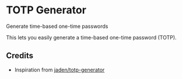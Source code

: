 # TOTP Generator

Generate time-based one-time passwords

This lets you easily generate a time-based one-time password (TOTP).

## Credits

- Inspiration from [jaden/totp-generator](https://github.com/jaden/totp-generator)
